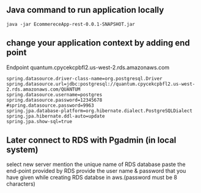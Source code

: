## Java command to run application locally
```
java -jar EcommereceApp-rest-0.0.1-SNAPSHOT.jar
```
## change your application context by adding end point 
Endpoint
quantum.cpycekcpbfl2.us-west-2.rds.amazonaws.com
```
spring.datasource.driver-class-name=org.postgresql.Driver
spring.datasource.url=jdbc:postgresql://quantum.cpycekcpbfl2.us-west-2.rds.amazonaws.com/QUANTUM
spring.datasource.username=postgres
spring.datasource.password=12345678
#spring.datasource.password=9963
spring.jpa.database-platform=org.hibernate.dialect.PostgreSQLDialect
spring.jpa.hibernate.ddl-auto=update
spring.jpa.show-sql=true
```

## Later connect to RDS with Pgadmin (in local system)
 select new server
 mention the unique name of RDS database
 paste the end-point provided by RDS
 provide the user name & password that you have given while creating RDS databse in aws.(password must be 8 characters)
